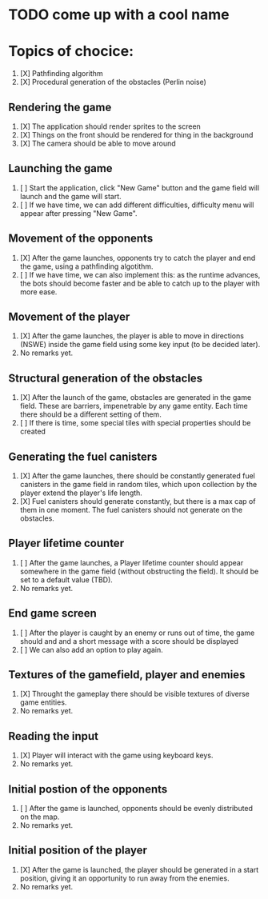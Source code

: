 # TODO come up with a cool name

# Topics of chocice:
1. [X] Pathfinding algorithm
2. [X] Procedural generation of the obstacles (Perlin noise)

## Rendering the game
1. [X] The application should render sprites to the screen
2. [X] Things on the front should be rendered for thing in the background
3. [X] The camera should be able to move around

## Launching the game
1. [ ] Start the application, click "New Game" button and the game field will launch and the game will start.
2. [ ] If we have time, we can add different difficulties, difficulty menu will appear after pressing "New Game".

## Movement of the opponents
1. [X] After the game launches, opponents try to catch the player and end the game, using a pathfinding algotithm.
2. [ ] If we have time, we can also implement this: as the runtime advances, the bots should become faster and be able to catch up to the player with more ease.

## Movement of the player
1. [X] After the game launches, the player is able to move in directions (NSWE) inside the game field using some key input (to be decided later).
2. No remarks yet.

## Structural generation of the obstacles
1. [X] After the launch of the game, obstacles are generated in the game field. These are barriers, impenetrable by any game entity. Each time there should be a different setting of them.
2. [ ] If there is time, some special tiles with special properties should be created

## Generating the fuel canisters
1. [X] After the game launches, there should be constantly generated fuel canisters in the game field in random tiles, which upon collection by the player extend the player's life length.
2. [X] Fuel canisters should generate constantly, but there is a max cap of them in one moment. The fuel canisters should not generate on the obstacles.

## Player lifetime counter
1. [ ] After the game launches, a Player lifetime counter should appear somewhere in the game field (without obstructing the field). It should be set to a default value (TBD).
2. No remarks yet.

## End game screen
1. [ ] After the player is caught by an enemy or runs out of time, the game should and and a short message with a score should be displayed
2. [ ] We can also add an option to play again.

## Textures of the gamefield, player and enemies
1. [X] Throught the gameplay there should be visible textures of diverse game entities.
2. No remarks yet.

## Reading the input
1. [X] Player will interact with the game using keyboard keys.
2. No remarks yet.

## Initial postion of the opponents
1. [ ] After the game is launched, opponents should be evenly distributed on the map.
2. No remarks yet.

## Initial position of the player
1. [X] After the game is launched, the player should be generated in a start position, giving it an opportunity to run away from the enemies.
2. No remarks yet.